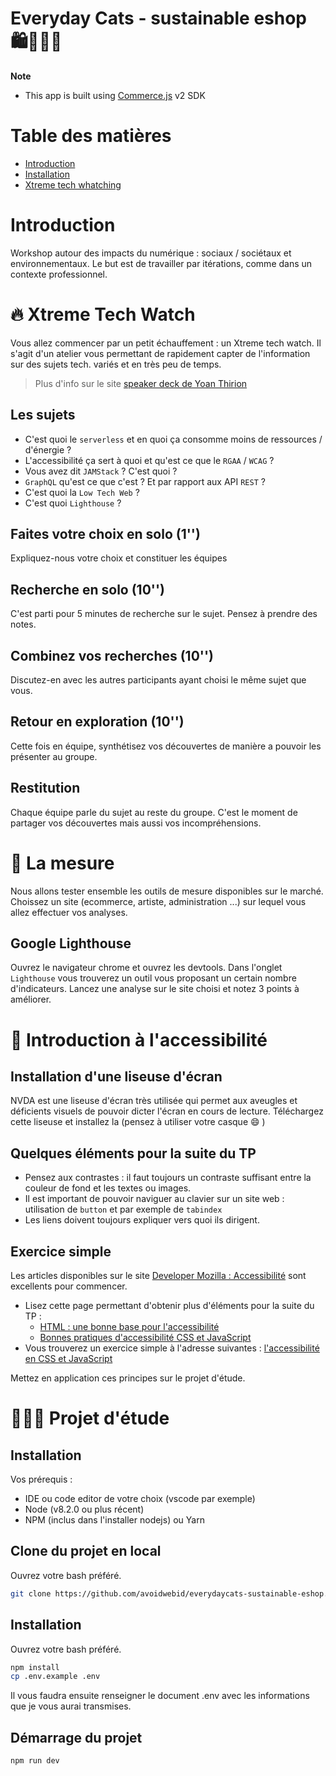 # Everyday Cats - sustainable eshop 🛍️🌳🧏‍♂️

**Note**
- This app is built using [Commerce.js](https://commercejs.com/) v2 SDK

# Table des matières

 * [Introduction](#introduction)
 * [Installation](#installation)
 * [Xtreme tech whatching](#xtrem-tech-watching)

# Introduction
Workshop autour des impacts du numérique : sociaux / sociétaux et environnementaux.
Le but est de travailler par itérations, comme dans un contexte professionnel.

# 🔥 Xtreme Tech Watch
Vous allez commencer par un petit échauffement : un Xtreme tech watch.
Il s'agit d'un atelier vous permettant de rapidement capter de l'information sur des sujets tech. variés et en très peu de temps.
> Plus d'info sur le site [speaker deck de Yoan Thirion](https://speakerdeck.com/thirion/xtrem-tech-watch-9997c945-5122-462b-9e18-6913ef56a112?slide=3)

## Les sujets
- C'est quoi le `serverless` et en quoi ça consomme moins de ressources / d'énergie ?
- L'accessibilité ça sert à quoi et qu'est ce que le `RGAA` / `WCAG` ?
- Vous avez dit `JAMStack` ? C'est quoi ?
- `GraphQL` qu'est ce que c'est ? Et par rapport aux API `REST` ?
- C'est quoi la `Low Tech Web` ?
- C'est quoi `Lighthouse` ?

## Faites votre choix en solo (1'')
Expliquez-nous votre choix et constituer les équipes

## Recherche en solo (10'')
C'est parti pour 5 minutes de recherche sur le sujet. 
Pensez à prendre des notes.

## Combinez vos recherches (10'')
Discutez-en avec les autres participants ayant choisi le même sujet que vous.

## Retour en exploration (10'')
Cette fois en équipe, synthétisez vos découvertes de manière a pouvoir les présenter au groupe.

## Restitution
Chaque équipe parle du sujet au reste du groupe. C'est le moment de partager vos découvertes mais aussi vos incompréhensions.

# 🎯 La mesure
Nous allons tester ensemble les outils de mesure disponibles sur le marché.
Choissez un site (ecommerce, artiste, administration ...) sur lequel vous allez effectuer vos analyses.
## Google Lighthouse
Ouvrez le navigateur chrome et ouvrez les devtools.
Dans l'onglet `Lighthouse` vous trouverez un outil vous proposant un certain nombre d'indicateurs.
Lancez une analyse sur le site choisi et notez 3 points à améliorer.


# 🦯 Introduction à l'accessibilité

## Installation d'une liseuse d'écran

NVDA est une liseuse d'écran très utilisée qui permet aux aveugles et déficients visuels de pouvoir dicter l'écran en cours de lecture.
Téléchargez cette liseuse et installez la (pensez à utiliser votre casque 😄 )

## Quelques éléments pour la suite du TP
- Pensez aux contrastes : il faut toujours un contraste suffisant entre la couleur de fond et les textes ou images.
- Il est important de pouvoir naviguer au clavier sur un site web : utilisation de `button` et par exemple de `tabindex`
- Les liens doivent toujours expliquer vers quoi ils dirigent.
## Exercice simple

Les articles disponibles sur le site [Developer Mozilla : Accessibilité](https://developer.mozilla.org/fr/docs/Learn/Accessibility) sont excellents pour commencer.

- Lisez cette page permettant d'obtenir plus d'éléments pour la suite du TP : 
    * [HTML : une bonne base pour l'accessibilité](https://developer.mozilla.org/fr/docs/Learn/Accessibility/HTML)
    * [Bonnes pratiques d'accessibilité CSS et JavaScript](https://developer.mozilla.org/fr/docs/Learn/Accessibility/CSS_and_JavaScript)
- Vous trouverez un exercice simple à l'adresse suivantes : [l'accessibilité en CSS et JavaScript
](https://developer.mozilla.org/fr/docs/Learn/Accessibility/CSS_and_JavaScript/Test_your_skills:_CSS_and_JavaScript_accessibility#accessibilit%C3%A9_en_css_-_exercice_1)

Mettez en application ces principes sur le projet d'étude.
# 🧑🏽‍💻 Projet d'étude
## Installation
Vos prérequis :
- IDE ou code editor de votre choix (vscode par exemple)
- Node (v8.2.0 ou plus récent)
- NPM (inclus dans l'installer nodejs) ou Yarn

## Clone du projet en local
Ouvrez votre bash préféré.
```bash
git clone https://github.com/avoidwebid/everydaycats-sustainable-eshop.git
```

## Installation
Ouvrez votre bash préféré.

```bash
npm install
cp .env.example .env
```

Il vous faudra ensuite renseigner le document .env avec les informations que je vous aurai transmises.

## Démarrage du projet

```bash
npm run dev
```
